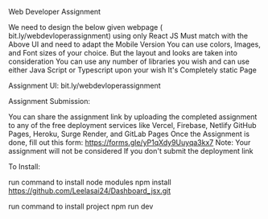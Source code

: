 
Web Developer Assignment

We need to design the below given webpage ( bit.ly/webdevloperassignment) using only React JS
Must match with the Above UI and need to adapt the Mobile Version
You can use colors, Images, and Font sizes of your choice. But the layout and looks are taken into consideration
You can use any number of libraries you wish and can use either Java Script or Typescript upon your wish
It's Completely static Page

Assignment UI: bit.ly/webdevloperassignment

Assignment Submission: 

You can share the assignment link by uploading the completed assignment to any of the free deployment services like Vercel, Firebase, Netlify GitHub Pages, Heroku, Surge Render, and GitLab Pages
Once the Assignment is done, fill out this form: https://forms.gle/yP1qXdy9Uuyqa3kx7
Note: Your assignment will not be considered If you don't submit the deployment link

To Install:

run command to install node modules
npm install https://github.com/Leelasai24/Dashboard_jsx.git

run command to install project
npm run dev
